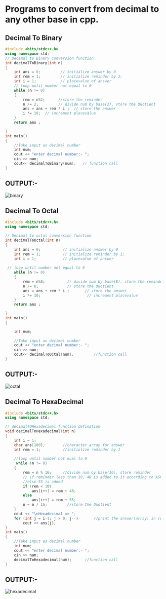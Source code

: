 # Programs to convert from decimal to any other base in cpp.
## Decimal To Binary 
```cpp
#include <bits/stdc++.h>
using namespace std;
// Decimal to Binary conversion function
int decimalToBinary(int n)
{
    int ans = 0;         // initialize answer by 0 
    int rem = 1;         // initialize reminder by 1;
    int i = 1;           // placevalue of answer
    // loop until number not equal to 0
    while (n != 0)
    {
        rem = n%2;      //store the reminder 
        n /= 2;         // divide num by base(2), store the Quotient
        ans = ans + rem * i ;  // store the answer 
        i *= 10;  // increment placevalue 
    }
    return ans ;

}
int main()
{
    //Take input as decimal number 
    int num;
    cout << "enter decimal number:- ";
    cin >> num;
    cout<< decimalToBinary(num);   // function call
}
```
## OUTPUT:- 
![binary](https://user-images.githubusercontent.com/70843941/138641632-58408401-95ef-40bd-9627-363fa94061c1.png)

## Decimal To Octal
```cpp
#include <bits/stdc++.h>
using namespace std;

// Decimal to octal conversion function
int decimalToOctal(int n)
{
    int ans = 0;          // initialize answer by 0 
    int rem = 1;          // initialize reminder by 1;
    int i = 1;            // placevalue of answer
    
 // loop until number not equal to 0
    while (n != 0)
    {
        rem = n%8;          // divide num by base(8), store the reminder 
        n /= 8;             // store the Quotient
        ans = ans + rem * i ;       // store the answer 
        i *= 10;                     // increment placevalue 
    }
    return ans ;

}
int main()
{

    int num;
  
    //Take input as decimal number 
    cout << "enter decimal number:- ";
    cin >> num;
    cout<< decimalToOctal(num);         //function call
}
```
## OUTPUT:- 
![octal](https://user-images.githubusercontent.com/70843941/138641591-c092f98d-1550-4a0f-bf86-759698948025.png)

## Decimal To HexaDecimal
```cpp
#include <bits/stdc++.h>
using namespace std;

// decimalTOHexadecimal function defination 
void decimalToHexadecimal(int n)
{
    int i = 1;
    char ans[100];        //character array for answer
    int rem = 1;          //initialize reminder by 1
    
    //loop until number not eual to 0
     while (n != 0)
    {
        rem = n % 16;     //divide num by base(16), store reminder
        // if reminder less than 10, 48 is added to it according to ASCII value
        //else 55 is added
        if (rem < 10)      
            ans[i++] = rem + 48;
        else
            ans[i++] = rem + 55;
        n = n / 16;         //store the Quotient
    }
    cout << "\nHexadecimal => ";
    for (int j = i-1; j > 0; j--)       //print the answer(array) in reverse order
        cout << ans[j];
}
int main()
{
    //Take input as decimal number 
    int num;
    cout << "enter decimal number:- ";
    cin >> num;
    decimalToHexadecimal(num);      //function call
}
```
## OUTPUT:- 
![hexadecimal](https://user-images.githubusercontent.com/70843941/138641536-6b176083-7daa-4d68-8c0b-f211d1ed4351.png)


